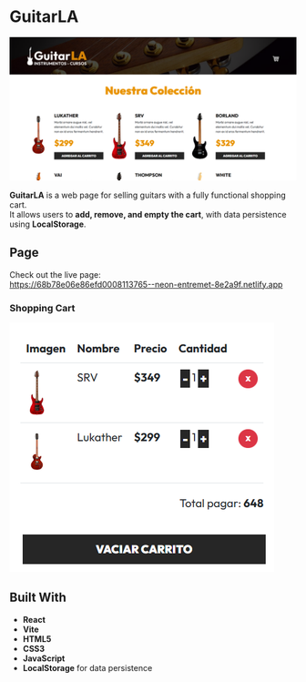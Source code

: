# GuitarLA
![Home GuitarLA](./src/assets/home_page.png)

**GuitarLA** is a web page for selling guitars with a fully functional shopping cart.  
It allows users to **add, remove, and empty the cart**, with data persistence using **LocalStorage**.

## Page
Check out the live page:  
https://68b78e06e86efd0008113765--neon-entremet-8e2a9f.netlify.app

### Shopping Cart
![Cart GuitarLA](./src/assets/shopping_car.png)

## Built With
- **React**
- **Vite**
- **HTML5**
- **CSS3**
- **JavaScript**
- **LocalStorage** for data persistence
